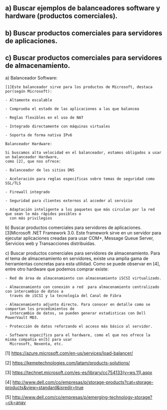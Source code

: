 ## a)  Buscar ejemplos de balanceadores software y hardware (productos comerciales).
## b)  Buscar productos comerciales para servidores de aplicaciones.
## c)  Buscar productos comerciales para servidores de almacenamiento. 

a)  Balanceador Software:

    [1]Este balanceador sirve para los productos de Microsoft, destaca por(según Microsoft):
    
    - Altamente escalable
    
    - Comprueba el estado de las aplicaciones a las que balancea
    
    - Reglas flexibles en el uso de NAT
    
    - Integrado directamente con máquinas virtuales
    
    - Soporta de forma nativa IPv6
    
    Balanceador Hardware:
    
    Si buscamos alta velocidad en el balanceador, estamos obligados a usar un balanceador Hardware, 
    como [2], que nos ofrece:
    
    - Balanceador de los sitios DNS
    
    - Aceleración para reglas específicas sobre temas de seguridad como SSL/TLS
    
    - Firewall integrado
    
    - Seguridad para clientes externos al acceder al servicio
    
    - Adaptación inteligente a los paquetes que más circulan por la red que sean lo más rápidos posibles o 
      con más privilegios
      
      
b)  Buscar productos comerciales para servidores de aplicaciones.
    [3]Microsoft .NET Framework 3.0. Este framework sirve en un servidor para ejecutar aplicaciones creadas para 
    usar COM+, Message Queue Server, Servicios web y Transacciones distribuidas.
    
c)  Buscar productos comerciales para servidores de almacenamiento. 
    Para el tema de almacenamiento en servidores, existe una amplia gama de herramientas concretas
    para esta utilidad.
    Como se puede observar en [4], entre otro hardware que podemos comprar existe:
    
    - Red de área de almacenamiento con almacenamiento iSCSI virtualizado.
    
    - Almacenamiento con conexión a red  para almacenamiento centralizado con intercambio de datos a 
      través de iSCSI y la tecnología del Canal de Fibra
    
    - Almacenamiento adjunto directo. Para conocer en detalle como se comportan los procedimientos de 
      intercambio de datos, se pueden generar estadisticas con Dell PowerVault MD3.
    
    - Protección de datos reforzando el acceso más básico al servidor.
    
    - Software específico para el hardware, como el que nos ofrece la misma compañía en[5] para usar 
      Microsoft, Nexenta, etc.
    
    
[1] https://azure.microsoft.com/en-us/services/load-balancer/

[2] https://kemptechnologies.com/latam/products-solutions/

[3] https://technet.microsoft.com/es-es/library/cc754133(v=ws.11).aspx

[4] http://www.dell.com/co/empresas/p/storage-products?cat=storage-products&view=standard&isredir=true

[5] http://www.dell.com/co/empresas/p/emerging-technology-storage?~ck=anav
